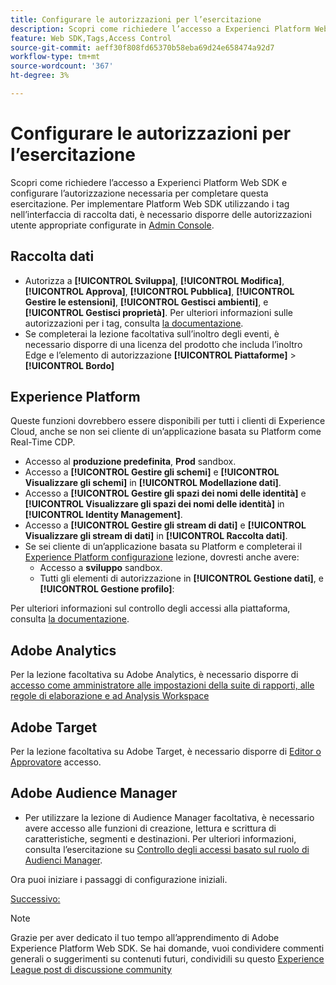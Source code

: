 ```yaml
---
title: Configurare le autorizzazioni per l’esercitazione
description: Scopri come richiedere l’accesso a Experienci Platform Web SDK e configurare le autorizzazioni necessarie per completare l’esercitazione Implementare Adobe Experience Cloud con Web SDK.
feature: Web SDK,Tags,Access Control
source-git-commit: aeff30f808fd65370b58eba69d24e658474a92d7
workflow-type: tm+mt
source-wordcount: '367'
ht-degree: 3%

---
```


# Configurare le autorizzazioni per l’esercitazione

Scopri come richiedere l’accesso a Experienci Platform Web SDK e configurare l’autorizzazione necessaria per completare questa esercitazione. Per implementare Platform Web SDK utilizzando i tag nell’interfaccia di raccolta dati, è necessario disporre delle autorizzazioni utente appropriate configurate in [Admin Console](https://adminconsole.adobe.com).

## Raccolta dati

* Autorizza a **[!UICONTROL Sviluppa]**, **[!UICONTROL Modifica]**, **[!UICONTROL Approva]**, **[!UICONTROL Pubblica]**, **[!UICONTROL Gestire le estensioni]**, **[!UICONTROL Gestisci ambienti]**, e **[!UICONTROL Gestisci proprietà]**. Per ulteriori informazioni sulle autorizzazioni per i tag, consulta [la documentazione](https://experienceleague.adobe.com/en/docs/experience-platform/tags/admin/user-permissions).
* Se completerai la lezione facoltativa sull’inoltro degli eventi, è necessario disporre di una licenza del prodotto che includa l’inoltro Edge e l’elemento di autorizzazione **[!UICONTROL Piattaforme]** > **[!UICONTROL Bordo]**

## Experience Platform

Queste funzioni dovrebbero essere disponibili per tutti i clienti di Experience Cloud, anche se non sei cliente di un’applicazione basata su Platform come Real-Time CDP.

* Accesso al **produzione predefinita**, **Prod** sandbox.
* Accesso a **[!UICONTROL Gestire gli schemi]** e **[!UICONTROL Visualizzare gli schemi]** in **[!UICONTROL Modellazione dati]**.
* Accesso a **[!UICONTROL Gestire gli spazi dei nomi delle identità]** e **[!UICONTROL Visualizzare gli spazi dei nomi delle identità]** in **[!UICONTROL Identity Management]**.
* Accesso a **[!UICONTROL Gestire gli stream di dati]** e **[!UICONTROL Visualizzare gli stream di dati]** in **[!UICONTROL Raccolta dati]**.
* Se sei cliente di un’applicazione basata su Platform e completerai il [Experience Platform configurazione](setup-experience-platform.md) lezione, dovresti anche avere:
   * Accesso a **sviluppo** sandbox.
   * Tutti gli elementi di autorizzazione in **[!UICONTROL Gestione dati]**, e **[!UICONTROL Gestione profilo]**:


Per ulteriori informazioni sul controllo degli accessi alla piattaforma, consulta [la documentazione](https://experienceleague.adobe.com/en/docs/experience-platform/access-control/home).

## Adobe Analytics

Per la lezione facoltativa su Adobe Analytics, è necessario disporre di [accesso come amministratore alle impostazioni della suite di rapporti, alle regole di elaborazione e ad Analysis Workspace](https://experienceleague.adobe.com/en/docs/analytics/admin/admin-console/home)

## Adobe Target

Per la lezione facoltativa su Adobe Target, è necessario disporre di [Editor o Approvatore](https://experienceleague.adobe.com/docs/target/using/administer/manage-users/enterprise/properties-overview.html#section_8C425E43E5DD4111BBFC734A2B7ABC80) accesso.

## Adobe Audience Manager

* Per utilizzare la lezione di Audience Manager facoltativa, è necessario avere accesso alle funzioni di creazione, lettura e scrittura di caratteristiche, segmenti e destinazioni. Per ulteriori informazioni, consulta l’esercitazione su [Controllo degli accessi basato sul ruolo di Audienci Manager](https://experienceleague.adobe.com/en/docs/audience-manager-learn/tutorials/setup-and-admin/user-management/setting-permissions-with-role-based-access-control).

Ora puoi iniziare i passaggi di configurazione iniziali.

[Successivo: ](configure-schemas.md)

>[!NOTE]
>
>Grazie per aver dedicato il tuo tempo all’apprendimento di Adobe Experience Platform Web SDK. Se hai domande, vuoi condividere commenti generali o suggerimenti su contenuti futuri, condividili su questo [Experience League post di discussione community](https://experienceleaguecommunities.adobe.com/t5/adobe-experience-platform-launch/tutorial-discussion-implement-adobe-experience-cloud-with-web/td-p/444996)

